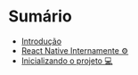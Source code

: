 # Sumário

* [Introdução](README.md)
* [React Native Internamente ⚙️](1-react-native-internally.md)
* [Inicializando o projeto 💻](2-initializing-the-project.md)
